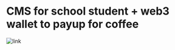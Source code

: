 # CMS for school student + web3 wallet to payup for coffee
![link](https://github.com/NalinDalal/week-43-cloud-wallet)
